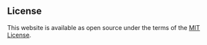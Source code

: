 ## License

This website is available as open source under the terms of the [MIT License](https://opensource.org/licenses/MIT).


